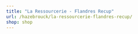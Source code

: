 ```yaml
---
title: "La Ressourcerie - Flandres Recup"
url: /hazebrouck/la-ressourcerie-flandres-recup/
shop: shop
---
```

